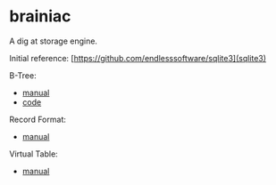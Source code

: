 # brainiac

A dig at storage engine.

Initial reference: [https://github.com/endlesssoftware/sqlite3](sqlite3)

B-Tree:

- [manual](https://www.sqlite.org/fileformat2.html#b_tree_pages)
- [code](https://github.com/sqlite/sqlite/blob/master/src/btreeInt.h)

Record Format:

- [manual](https://www.sqlite.org/fileformat2.html#record_format)

Virtual Table:

- [manual](https://www.sqlite.org/vtab.html)
